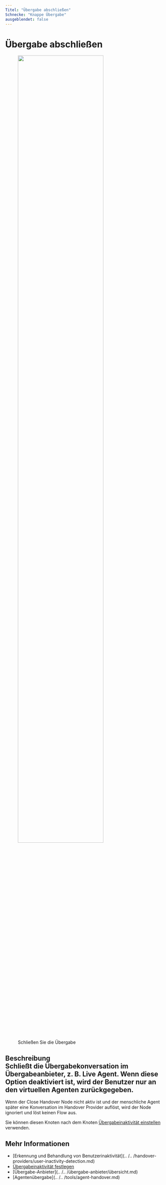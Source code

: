 ```yaml
---
Titel: "Übergabe abschließen"
Schnecke: "Knappe Übergabe"
ausgeblendet: false
---
```

# Übergabe abschließen

<figure>
  <img class="image-center" src="{{config.site_url}}ai/flow-nodes/images/other/close-handover.png" width="80%" />
  <figcaption>Schließen Sie die Übergabe</figcaption>
</figure>

## Beschreibung<div class="divider"></div>Schließt die Übergabekonversation im Übergabeanbieter, z. B. Live Agent. Wenn diese Option deaktiviert ist, wird der Benutzer nur an den virtuellen Agenten zurückgegeben.

Wenn der Close Handover Node nicht aktiv ist und der menschliche Agent später eine Konversation im Handover Provider auflöst, wird der Node ignoriert und löst keinen Flow aus.

Sie können diesen Knoten nach dem Knoten [Übergabeinaktivität einstellen](set-handover-inactivity.md) verwenden.

## Mehr Informationen

- [Erkennung und Behandlung von Benutzerinaktivität](.. /.. /handover-providers/user-inactivity-detection.md)
- [Übergabeinaktivität festlegen](set-handover-inactivity.md)
- [Übergabe-Anbieter](.. /.. /übergabe-anbieter/übersicht.md)
- [Agentenübergabe](.. /.. /tools/agent-handover.md)